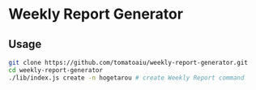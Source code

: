 # Weekly Report Generator

## Usage

```sh
git clone https://github.com/tomatoaiu/weekly-report-generator.git
cd weekly-report-generator
./lib/index.js create -n hogetarou # create Weekly Report command
```
